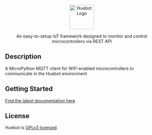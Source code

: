 <p align="center">
  <a href="https://docs.huebot.io/" target="blank"><img src="https://github.com/huebot-iot/node/assets/8736328/95bd3ef7-ad0f-431c-8df0-abe994927e00" width="80" alt="Huebot Logo" /></a>
</p>

<p align="center">An easy-to-setup IoT framework designed to monitor and control microcontrollers via REST API</p>

## Description
A MicroPython MQTT client for WiFi enabled microcontrollers to communicate in the Huebot environment

## Getting Started

[Find the latest documentation here](https://docs.huebot.io/node)

## License
Huebot is [GPLv3 licensed](LICENSE).
